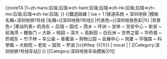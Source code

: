 <noinclude>{{noteTA
|1=zh-hans:后瑞;后瑞=>zh-hant:后瑞;后瑞=>zh-hk:后瑞;后瑞=>zh-mo:后瑞;后瑞=>zh-tw:后瑞;
}}</noinclude>
{{鐵道路線 | lua = 1 |铁道系统 = 深圳地铁
|模板名稱=深圳地铁1号线
|名稱=[[深圳地铁1号线]]
|代表色={{深圳地铁色彩|1}}
|背景色=
|車站列表= 
机场东 ~ 后瑞 ~ 固戍 ~ 西乡 ~ 坪洲 ~ 宝体 ~ 宝安中心 ~ 新安 ~ 前海湾 ~ 鲤鱼门 ~ 大新 ~ 桃园 ~ 深大 ~ 高新园 ~ 白石洲 ~ 世界之窗 ~ 华侨城 ~ 侨城东 ~ 竹子林 ~ 车公庙 ~ 香蜜湖 ~ 购物公园 ~ 会展中心 ~ 岗厦 ~ 华强路 ~ 科學館 ~ 大剧院 ~ 老街 ~ 国贸 ~ 罗湖
}}<includeonly>{{#ifeq: {{{1}}} | nocat | <!--空--> | [[Category:深圳地铁1号线车站]] }}</includeonly><noinclude>
[[Category:深圳地铁车站模板|01]]
</noinclude>